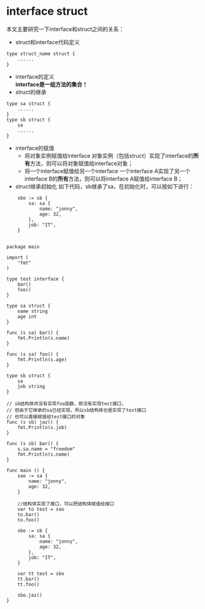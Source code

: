 # interface struct

本文主要研究一下interface和struct之间的关系：  
- struct和interface代码定义
```
type struct_name struct {
	......
}
```
- interface的定义  
**interface是一组方法的集合！**  
- struct的继承
```
type sa struct {
	......
}
type sb struct {
	sa
	......
}
```
- interface的赋值
  - 将对象实例赋值给interface
    对象实例（包括struct）实现了interface的**所有**方法，则可以将对象赋值给interface对象；  
  - 将一个interface赋值给另一个interface
    一个interface A实现了另一个interface B的**所有**方法，则可以将interface A赋值给interface B；  
- struct继承初始化
如下代码，sb继承了sa，在初始化时，可以按如下进行：  
```
	sbo := sb {
		sa: sa {
			name: "jonny",
			age: 32,
		},
		job: "IT",
	}
```

##

```
package main

import (
	"fmt"
)

type test interface {
	bar()
	foo()
}

type sa struct {
	name string
	age int
}

func (s sa) bar() {
	fmt.Println(s.name)
}

func (s sa) foo() {
	fmt.Println(s.age)
}

type sb struct {
	sa
	job string
}

// sb结构体并没有实现foo函数，即没有实现test接口，
// 但由于它继承的sa已经实现，所以sb结构体也是实现了test接口
// 也可以直接赋值给test接口的对象
func (s sb) jaz() {
	fmt.Println(s.job)
}

func (s sb) bar() {
	s.sa.name = "freedom"
	fmt.Println(s.name)
}

func main () {
	sao := sa {
		name: "jonny",
		age: 32,
	}

	//结构体实现了接口，可以把结构体赋值给接口
	var to test = sao
	to.bar()
	to.foo()

	sbo := sb {
		sa: sa {
			name: "jonny",
			age: 32,
		},
		job: "IT",
	}

	var tt test = sbo
	tt.bar()
	tt.foo()

	sbo.jaz()
}


```
